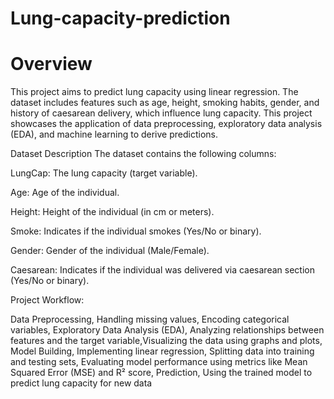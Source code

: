 # Lung-capacity-prediction
# Overview
This project aims to predict lung capacity using linear regression. The dataset includes features such as age, height, smoking habits, gender, and history of caesarean delivery, which influence lung capacity. This project showcases the application of data preprocessing, exploratory data analysis (EDA), and machine learning to derive predictions.

Dataset Description
The dataset contains the following columns:

LungCap: The lung capacity (target variable).

Age: Age of the individual.

Height: Height of the individual (in cm or meters).

Smoke: Indicates if the individual smokes (Yes/No or binary).

Gender: Gender of the individual (Male/Female).

Caesarean: Indicates if the individual was delivered via caesarean section (Yes/No or binary).

Project Workflow:

Data Preprocessing, Handling missing values, Encoding categorical variables, Exploratory Data Analysis (EDA), Analyzing relationships between features and the target variable,Visualizing the data using graphs and plots, Model Building, Implementing linear regression, Splitting data into training and testing sets, Evaluating model performance using metrics like Mean Squared Error (MSE) and R² score, Prediction, Using the trained model to predict lung capacity for new data
